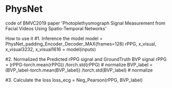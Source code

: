 # PhysNet
code of BMVC2019 paper 'Photoplethysmograph Signal Measurement from Facial Videos Using Spatio-Temporal Networks'

How to use it
#1. Inference the model
model = PhysNet_padding_Encoder_Decoder_MAX(frames=128)
rPPG, x_visual, x_visual3232, x_visual1616 = model(inputs)

#2. Normalized the Predicted rPPG signal and GroundTruth BVP signal
rPPG = (rPPG-torch.mean(rPPG)) /torch.std(rPPG)	 	# normalize
BVP_label = (BVP_label-torch.mean(BVP_label)) /torch.std(BVP_label)	 	# normalize

#3. Calculate the loss
loss_ecg = Neg_Pearson(rPPG, BVP_label)
